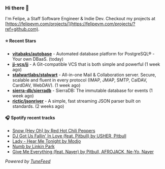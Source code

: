 ### Hi there 👋

I'm Felipe, a Staff Software Engineer & Indie Dev. Checkout my projects at [https://felipevm.com/projects/](https://felipevm.com/projects/?ref=github.com).

#### ⭐ Recent Stars
- **[vitabaks/autobase](https://github.com/vitabaks/autobase)** - Automated database platform for PostgreSQL® - Your own DBaaS. (today)
- **[jj-vcs/jj](https://github.com/jj-vcs/jj)** - A Git-compatible VCS that is both simple and powerful (1 week ago)
- **[stalwartlabs/stalwart](https://github.com/stalwartlabs/stalwart)** - All-in-one Mail &amp; Collaboration server. Secure, scalable and fluent in every protocol (IMAP, JMAP, SMTP, CalDAV, CardDAV, WebDAV). (1 week ago)
- **[sierra-db/sierradb](https://github.com/sierra-db/sierradb)** - SierraDB: The immutable database for events (1 week ago)
- **[rictic/jsonriver](https://github.com/rictic/jsonriver)** - A simple, fast streaming JSON parser built on standards. (2 weeks ago)

#### 🎧 Spotify recent tracks
- [Snow (Hey Oh) by Red Hot Chili Peppers](https://open.spotify.com/track/2aibwv5hGXSgw7Yru8IYTO)
- [DJ Got Us Fallin&#39; In Love (feat. Pitbull) by USHER, Pitbull](https://open.spotify.com/track/4356Typ82hUiFAynbLYbPn)
- [Lady - Hear Me Tonight by Modjo](https://open.spotify.com/track/49X0LAl6faAusYq02PRAY6)
- [Numb by Linkin Park](https://open.spotify.com/track/2nLtzopw4rPReszdYBJU6h)
- [Give Me Everything (feat. Nayer) by Pitbull, AFROJACK, Ne-Yo, Nayer](https://open.spotify.com/track/4QNpBfC0zvjKqPJcyqBy9W)

_Powered by [TuneFeed](https://tunefeed.app?ref=github.com)_
